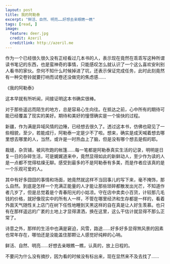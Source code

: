 ```yaml
---
layout: post
title: 我的阿勒泰
excerpt: "鲜活、自然、明亮……好想去亲眼瞧一瞧"
tags: [read, ]
image:
  feature: deer.jpg
  credit: Azeril
  creditlink: http://azeril.me
---
```


作为一个已经很久很久没有正经看过几本书的人，表示现在竟然在乖乖写这种所谓读书笔记的东西，也是蛮神奇的事情，只能感叹怎么就认识了一个这么喜欢安利别人看书的家伙。奈何不知什么时候掉进了坑，还表示保证完成任务，此时此刻竟然有一种交卷铃就要打响而试卷还没做完的焦虑感……《我的阿勒泰》
这本早就有所听闻，间接证明这本书确实很棒。

对于那些遥远而陌生的地方，总是容易心生向往。在抵达之前，心中所有的期待可能已经覆盖了现实的美好。期待和美好的憧憬确实是一个愉快的过程。

新疆，作为满是异域风情的边陲，已经想去很久了。透过这本书，仿佛也窥见了一些相貌，至少，若能成行，阿勒泰一定是少不了啦。想来，确实是成天喊着想去哪里想去哪里的人，当然，或许是一时热血上了脑，但是没有哪个想去是假的耶。

裁缝，杂货铺，被风吹跑的帐篷……每一笔都是阿勒泰真实生活的记录，明明是日复一日的杂碎生活，可是娓娓道来中，竟然显得如此的新鲜动人，至少作为读的人是一点都不觉得枯燥无聊。感受到最多的不是阿勒泰有多美，而是作者应该真的是一个乐观可爱的人。

其中有好多囧囧的事情和场面，她竟然就这样不当回事儿的写下来，毫不掩饰，那么自然。到底是怎样一个充满正能量的人才能让那些琐碎都散发出光芒，不知道作者几岁了，但是总觉着是个青春阳光的小姑凉。守在店中卖卖小百货，计较那几毛钱的价格，就好像现实中的所有人一样，不管在哪里经济和生存都是一样的，看着外面天气随性关上店门在树下任性地睡到天黑这样的自在真是让人好生羡慕。也只有在那样遥远的广袤的土地上才显得潇洒，换在这里，这么干估计就显得不那么正常了。

诗意之外，那样的生活中也满是窘迫，风雪，路途……好多好多显得煞风景的因素也常年存在，哪怕还是没能盖住那颗让人感觉好纯粹的心呐。

鲜活、自然、明亮……好想去亲眼瞧一瞧，认真的，放上日程的。
不要问为什么没有摘抄，因为看的时候没有标出来，现在显然来不及去找了……